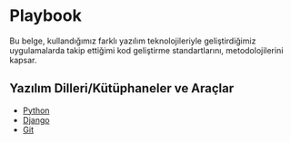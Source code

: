 # Playbook

Bu belge, kullandığımız farklı yazılım teknolojileriyle geliştirdiğimiz
uygulamalarda takip ettiğimi kod geliştirme standartlarını, metodolojilerini
kapsar.

## Yazılım Dilleri/Kütüphaneler ve Araçlar

- [Python](python/README.md)
- [Django](python/django/README.md)
- [Git](git/README.md)
